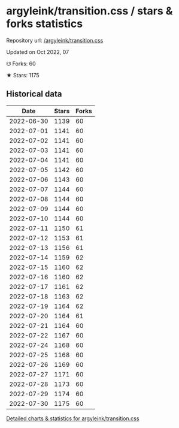 # argyleink/transition.css / stars & forks statistics

Repository url: [/argyleink/transition.css](https://github.com/argyleink/transition.css)

Updated on Oct 2022, 07

☋ Forks: 60

★ Stars: 1175

## Historical data
| Date | Stars | Forks |
|------|-------|-------|
| 2022-06-30 | 1139 | 60 | 
| 2022-07-01 | 1141 | 60 | 
| 2022-07-02 | 1141 | 60 | 
| 2022-07-03 | 1141 | 60 | 
| 2022-07-04 | 1141 | 60 | 
| 2022-07-05 | 1142 | 60 | 
| 2022-07-06 | 1143 | 60 | 
| 2022-07-07 | 1144 | 60 | 
| 2022-07-08 | 1144 | 60 | 
| 2022-07-09 | 1144 | 60 | 
| 2022-07-10 | 1144 | 60 | 
| 2022-07-11 | 1150 | 61 | 
| 2022-07-12 | 1153 | 61 | 
| 2022-07-13 | 1156 | 61 | 
| 2022-07-14 | 1159 | 62 | 
| 2022-07-15 | 1160 | 62 | 
| 2022-07-16 | 1160 | 62 | 
| 2022-07-17 | 1161 | 62 | 
| 2022-07-18 | 1163 | 62 | 
| 2022-07-19 | 1164 | 62 | 
| 2022-07-20 | 1164 | 61 | 
| 2022-07-21 | 1164 | 60 | 
| 2022-07-22 | 1167 | 60 | 
| 2022-07-24 | 1168 | 60 | 
| 2022-07-25 | 1168 | 60 | 
| 2022-07-26 | 1169 | 60 | 
| 2022-07-27 | 1171 | 60 | 
| 2022-07-28 | 1173 | 60 | 
| 2022-07-29 | 1174 | 60 | 
| 2022-07-30 | 1175 | 60 | 


[Detailed charts & statistics for argyleink/transition.css](https://reviewgithub.com/rep/argyleink/transition.css)
